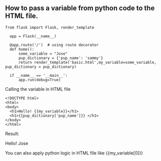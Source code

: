 ## How to pass a variable from python code to the HTML file.

```
from flask import Flask, render_template

  app = Flask(__name__)

  @app.route('/')  # using route decorator
  def home():
      some_variable = "Jose"
      pup_dictionary = {'pup_name': 'sammy'}
      return render_template('basic.html',my_variable=some_variable, pup_dictionary = pup_dictionary)

  if __name__ == '__main__':
      app.run(debug=True) 

```

Calling the variable in HTML file

```
<!DOCTYPE html>
<html>
<body>  
  <h1>Hello! {{my_variable}}</h1>
  <h1>{{pup_dictionary['pup_name']}} </h1>
</body>
</html>
```

Result: 

Hello! Jose

You can also apply python logic in HTML file like {{my_variable[0]}}
